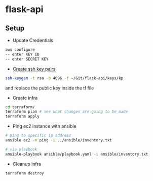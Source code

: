 # flask-api

## Setup

- Update Credentials
```sh
aws configure
-- enter KEY ID
-- enter SECRET KEY
```

- [Create ssh key pairs](https://www.ssh.com/ssh/keygen/)
```sh
ssh-keygen -t rsa -b 4096 -f ~/Git/flask-api/keys/kp
```
and replace the public key inside the tf file

- Create infra
```sh
cd terraform/
terraform plan # see what changes are going to be made
terraform apply 

```

- Ping ec2 instance with ansible
```sh
# ping to specific ip address
ansible ec2 -m ping -i ../ansible/inventory.txt 

# via playbook
ansible-playbook ansible/playbook.yaml -i ansible/inventory.txt 
```

- Cleanup infra
```sh
terraform destroy
```